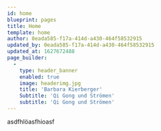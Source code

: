 ```yaml
---
id: home
blueprint: pages
title: Home
template: home
author: 0eada585-f17a-414d-a430-464f58532915
updated_by: 0eada585-f17a-414d-a430-464f58532915
updated_at: 1627672488
page_builder:
  -
    type: header_banner
    enabled: true
    image: headerimg.jpg
    title: 'Barbara Kierberger'
    Subtitle: 'Qi Gong und Strömen'
    subtitle: 'Qi Gong und Strömen'
---
```

asdfhlöasfhioasf